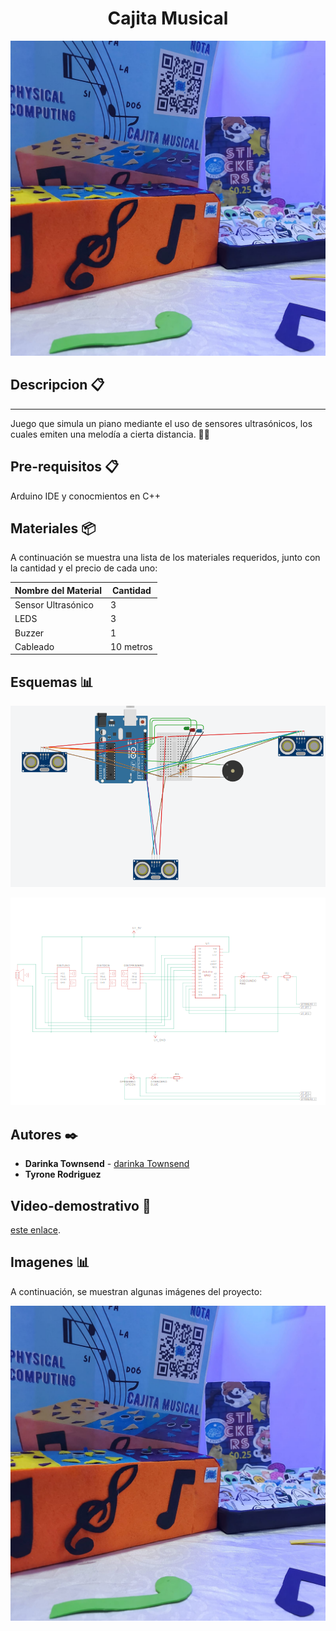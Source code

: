 <h1 align="center"> Cajita Musical </h1>
<p align="center"><img src="imagen.jpeg"/></p> 


## Descripcion  📋
---
Juego que simula un piano mediante el uso de sensores ultrasónicos, los cuales emiten una melodía a cierta distancia. 🧩👋


## Pre-requisitos  📋

Arduino IDE y conocmientos en C++


## Materiales  📦

A continuación se muestra una lista de los materiales requeridos, junto con la cantidad y el precio de cada uno:


  Nombre del Material  | Cantidad  |  
|----------------------|-----------|
| Sensor Ultrasónico   | 3         | 
| LEDS                 | 3         | 
| Buzzer               | 1         | 
| Cableado             | 10 metros | 


## Esquemas 📊
![Esquema](p1.png)

![Esquema](p2.png)

## Autores ✒️

* **Darinka Townsend** - [darinka Townsend](https://github.com/DarinkaTownsend)
* **Tyrone Rodriguez** 


## Video-demostrativo 🎥

[este enlace](video.mp4).

## Imagenes 📊

A continuación, se muestran algunas imágenes del proyecto:

![Imagen 1](imagen.jpeg)

